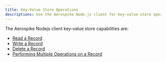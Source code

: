```yaml
---
title: Key-Value Store Operations
descriptions: Use the Aerospike Node.js client for key-value store operations.
---
```


The Aerospike Nodejs client key-value store capabilities are:

- [Read a Record](/docs/client/nodejs/usage/kvs/read.html)
- [Write a Record](/docs/client/nodejs/usage/kvs/write.html)
- [Delete a Record](/docs/client/nodejs/usage/kvs/delete.html)
- [Performing Multiple Operations on a Record](/docs/client/nodejs/usage/kvs/multiops.html)
